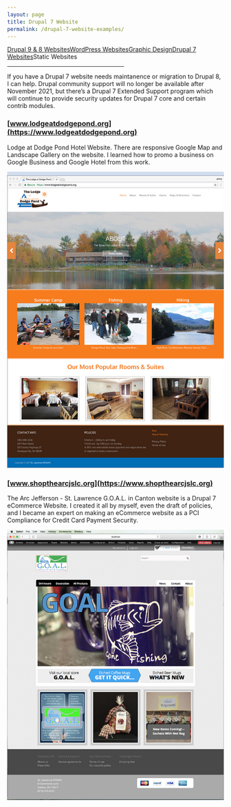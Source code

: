 ```yaml
---
layout: page
title: Drupal 7 Website
permalink: /drupal-7-website-examples/
---
```


<div class="submenuright">
   <p><a href="/drupal-9-8-website-examples/">Drupal 9 &amp; 8 Websites</a><a href="/wordPress-website-examples/">WordPress Websites</a><a href="/graphic-design-examples/">Graphic Design</a><a href="/drupal-7-website-examples/">Drupal 7 Websites</a><span>Static Websites</span></p>
   <hr width="54%">
</div>

<div class="gridlayoutthird">
    <p>If you have a Drupal 7 website needs maintanence or migration to Drupal 8, I can help. Drupal community support will no longer be available after November 2021, but there’s a Drupal 7 Extended Support program which will continue to provide security updates for Drupal 7 core and certain contrib modules.</p>
</div>

### [www.lodgeatdodgepond.org](https://www.lodgeatdodgepond.org)

Lodge at Dodge Pond Hotel Website. There are responsive Google Map and Landscape Gallery on the website. I learned
how to promo a business on Google Business and Google Hotel from this work.

[![Site Home](/images/ladpHome2.jpg "lodgeatdodgepond.org Home")](https://www.lodgeatdodgepond.org)

### [www.shopthearcjslc.org](https://www.shopthearcjslc.org)

The Arc Jefferson - St. Lawrence G.O.A.L. in Canton website is a Drupal 7 eCommerce Website. I created it all by myself, even the
draft of policies, and I became an expert on making an eCommerce website as a PCI Compliance for Credit Card Payment Security.

[![Site Home](/images/goalHome.jpg "shopthearcjslc.org Home")](https://www.shopthearcjslc.org)
